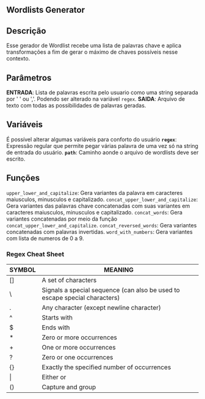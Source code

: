 Wordlists Generator
----

## Descrição

Esse gerador de Wordlist recebe uma lista de palavras chave e aplica transformações a fim de gerar o máximo de chaves possíveis nesse contexto.

## Parâmetros 

**ENTRADA**: Lista de palavras escrita pelo usuario como uma string separada por ' ' ou ','. Podendo ser alterado na variável ``regex``.
**SAIDA**: Arquivo de texto com todas as possibilidades de palavras geradas.

## Variáveis
É possível alterar algumas variáveis para conforto do usuário
**``regex``**: Expressão regular que permite pegar várias palavra de uma vez só na string de entrada do usuário.
**``path``**: Caminho aonde o arquivo de wordlists deve ser escrito.

## Funções
``upper_lower_and_capitalize``: Gera variantes da palavra em caracteres maiusculos, minusculos e capitalizado.
``concat_upper_lower_and_capitalize``: Gera variantes das palavras chave concatenadas com suas variantes em caracteres maiusculos, minusculos e capitalizado.
``concat_words``: Gera variantes concatenadas por meio da função ``concat_upper_lower_and_capitalize``.
``concat_reversed_words``: Gera variantes concatenadas com palavras invertidas.
``word_with_numbers``: Gera variantes com lista de numeros de 0 a 9.
### Regex Cheat Sheet
SYMBOL | MEANING |
 --- | --- |
[]	| A set of characters		
\	| Signals a special sequence (can also be used to escape special characters)		
.	| Any character (except newline character)	
^	| Starts with	
$	| Ends with		
\*	| Zero or more occurrences		
\+	| One or more occurrences		
\?	| Zero or one occurrences		
\{\}	| Exactly the specified number of occurrences		
\|	| Either or	
\(\)	| Capture and group
